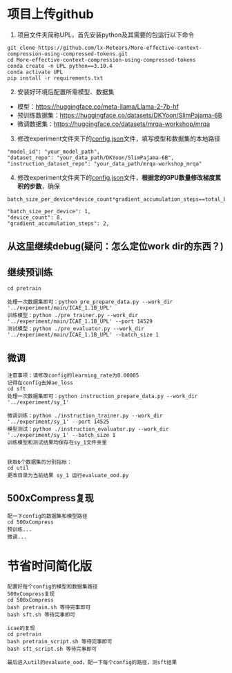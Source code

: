 # 项目上传github
1. 项目文件夹简称UPL，首先安装python及其需要的包运行以下命令
```
git clone https://github.com/lx-Meteors/More-effective-context-compression-using-compressed-tokens.git
cd More-effective-context-compression-using-compressed-tokens
conda create -n UPL python==3.10.4
conda activate UPL
pip install -r requirements.txt
```
2. 安装好环境后配置所需模型、数据集
-  模型：https://huggingface.co/meta-llama/Llama-2-7b-hf
-  预训练数据集：https://huggingface.co/datasets/DKYoon/SlimPajama-6B
-  微调数据集：https://huggingface.co/datasets/mrqa-workshop/mrqa

3. 修改experiment文件夹下的[config.json](./experiment/main/ICAE_1.1B_UPL/config.json)文件，填写模型和数据集的本地路径
```
"model_id": "your_model_path",
"dataset_repo": "your_data_path/DKYoon/SlimPajama-6B",
"instruction_dataset_repo": "your_data_path/mrqa-workshop_mrqa"
```

4. 修改experiment文件夹下的[config.json](./experiment/main/ICAE_1.1B_UPL/config.json)文件，**根据您的GPU数量修改梯度累积的步数**，确保 
```
batch_size_per_device*device_count*gradient_accumulation_steps==total_batch_size
```
```
"batch_size_per_device": 1,
"device_count": 8,
"gradient_accumulation_steps": 2,
```

## 从这里继续debug(疑问：怎么定位work dir的东西？)
## 继续预训练
```
cd pretrain

处理一次数据集即可：python pre_prepare_data.py --work_dir '../experiment/main/ICAE_1.1B_UPL'
训练模型：python ./pre_trainer.py --work_dir '../experiment/main/ICAE_1.1B_UPL' --port 14529
测试模型：python ./pre_evaluator.py --work_dir '../experiment/main/ICAE_1.1B_UPL' --batch_size 1
```

## 微调
```
注意事项：请修改config的learning_rate为0.00005
记得在config去掉ae_loss
cd sft
处理一次数据集即可：python instruction_prepare_data.py --work_dir '../experiment/sy_1'

微调训练：python ./instruction_trainer.py --work_dir '../experiment/sy_1' --port 14525
模型测试：python ./instruction_evaluator.py --work_dir '../experiment/sy_1' --batch_size 1
训练模型和测试结果均保存在sy_1文件夹里


获取6个数据集的分别指标：
cd util
更改目录为当前结果 sy_1 运行evaluate_ood.py
```

## 500xCompress复现
```
配一下config的数据集和模型路径
cd 500xCompress
预训练...
微调...
```

# 节省时间简化版
```
配置好每个config的模型和数据集路径
500xCompress复现
cd 500xCompress
bash pretrain.sh 等待完事即可
bash sft.sh 等待完事即可

icae的复现
cd pretrain
bash pretrain_script.sh 等待完事即可
bash sft_script.sh 等待完事即可

最后进入util的evaluate_ood，配一下每个config的路径，测sft结果
```
